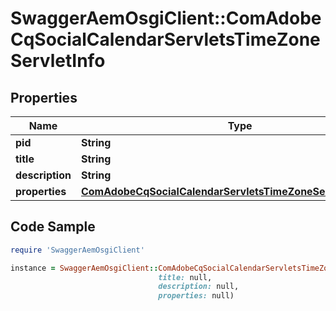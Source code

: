# SwaggerAemOsgiClient::ComAdobeCqSocialCalendarServletsTimeZoneServletInfo

## Properties

Name | Type | Description | Notes
------------ | ------------- | ------------- | -------------
**pid** | **String** |  | [optional] 
**title** | **String** |  | [optional] 
**description** | **String** |  | [optional] 
**properties** | [**ComAdobeCqSocialCalendarServletsTimeZoneServletProperties**](ComAdobeCqSocialCalendarServletsTimeZoneServletProperties.md) |  | [optional] 

## Code Sample

```ruby
require 'SwaggerAemOsgiClient'

instance = SwaggerAemOsgiClient::ComAdobeCqSocialCalendarServletsTimeZoneServletInfo.new(pid: null,
                                 title: null,
                                 description: null,
                                 properties: null)
```


